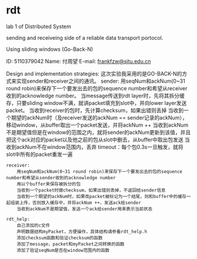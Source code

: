rdt
===
lab 1 of Distributed System

sending and receiveing side of a reliable data transport portocol.

Using sliding windows (Go-Back-N)


ID:	5110379042
Name:	付周望
E-mail:	frankfzw@sjtu.edu.cn

Design and implementation strategies:
	这次实验我采用的是GO-BACK-N的方式来实现sender和receiver之间的通讯。
	sender:
		用seqNum和ackNum(0~31 round robin)来保存下一个要发出去的包的sequence number和希望从receiver收到的acknowledge number。
		当message传送到rdt layer时，先将其拆分缓存，只要sliding window不满，就讲packet填充到slot中，并向lower layer发送packet。
		当收到receiver的包时，先计算checksum，如果出错则丢掉
		当收到一个期望的ackNum时（及receiver发送的ackNum == sender记录的ackNum），移动window，从buffer取出一个packet发送，并将ackNum ++
		当收到ackNum不是期望值但是在window的范围之内，就将sender的ackNum更新到该值，并且把这个ack对应的packet以及他之前的包从slot中删去，从buffer中取出包发送
		当收到ackNum不在window范围内，丢弃
		timeout：每个包0.3s一旦触发，就将slot中所有的packet重发一遍
		
	receiver:
		用seqNum和ackNum(0~31 round robin)来保存下一个要发出去的包的sequence number和希望从sender收到的acknowledge number
		用以个buffer来保存被拆分的包
		当收到一个packet时做checksum，如果出错则丢掉，不返回给sender信息
		当收到一个期望的ackNum时，如果改packet被标记为一个结尾，则和buffer中的缓存一起组装上传，否则放入缓存中，并将ackNum ++，发送ack给sender
		当收到ackNum不是期望值，发送一个ack给sender用来表示当前状态
		
	rdt_help:
		自己添加的c文件
		声明数据结构myPacket，方便操作，具体结构请参看rdt_help.h
		添加checksum函数和验证checksum的函数
		添加了message，packet和myPacket之间转换的函数
		添加了验证seqNum是否在window范围内的函数
		

